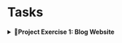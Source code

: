 # Tasks  

<details>  
  <summary><strong>🎯Project Exercise 1: Blog Website</strong></summary>  

  - **📌 Topic Covered:** HTML  
  - **📝 Description:**  
    Build a simple blog webpage that includes essential HTML elements such as:  
    - Headings (`<h1>`, `<h2>`, etc.)  
    - Paragraphs (`<p>`)  
    - Unordered and Ordered Lists (`<ul>`, `<ol>`)  
    - Links (`<a>`)  
    - Images (`<img>`)  
    - The page should start with a `DOCTYPE` declaration and include the `<html>`, `<head>`, and `<body>` tags.  

  - **💡 Skills Covered:**  
    - HTML structure  `<html>`, `<head>`,`<body>`
    - Embedding media  

</details>
